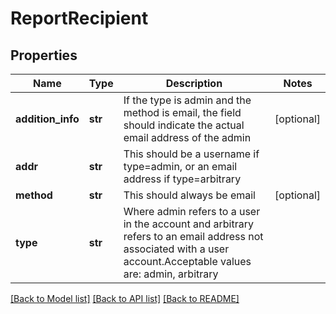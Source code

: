 # ReportRecipient

## Properties
Name | Type | Description | Notes
------------ | ------------- | ------------- | -------------
**addition_info** | **str** | If the type is admin and the method is email, the field should indicate the actual email address of the admin | [optional] 
**addr** | **str** | This should be a username if type&#x3D;admin, or an email address if type&#x3D;arbitrary | 
**method** | **str** | This should always be email | [optional] 
**type** | **str** | Where admin refers to a user in the account and arbitrary refers to an email address not associated with a user account.Acceptable values are: admin, arbitrary | 

[[Back to Model list]](../README.md#documentation-for-models) [[Back to API list]](../README.md#documentation-for-api-endpoints) [[Back to README]](../README.md)


